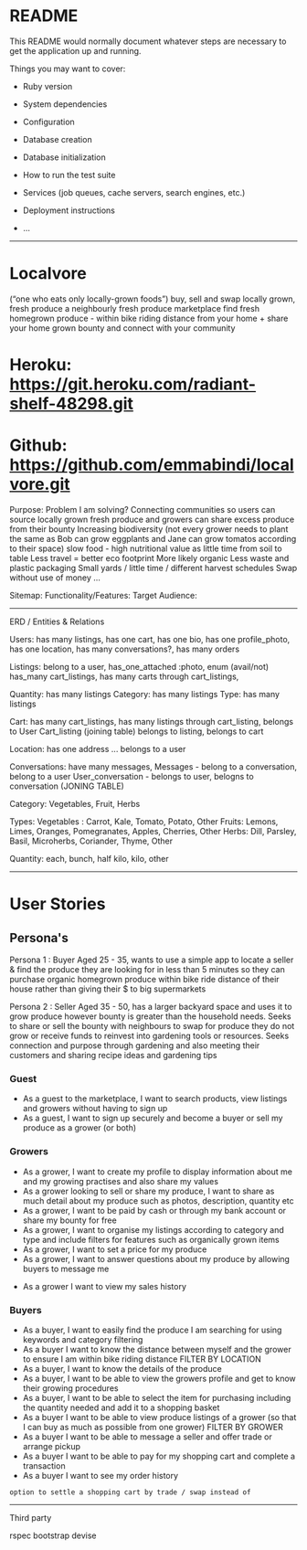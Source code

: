 # README

This README would normally document whatever steps are necessary to get the
application up and running.

Things you may want to cover:

* Ruby version

* System dependencies

* Configuration

* Database creation

* Database initialization

* How to run the test suite

* Services (job queues, cache servers, search engines, etc.)

* Deployment instructions

* ...


--- 
# Localvore
(“one who eats only locally-grown foods”) 
buy, sell and swap locally grown, fresh produce 
a neighbourly fresh produce marketplace 
find fresh homegrown produce - within bike riding distance from your home + share your home grown bounty and connect with your community 

# Heroku: https://git.heroku.com/radiant-shelf-48298.git

# Github: https://github.com/emmabindi/localvore.git


Purpose: Problem I am solving? 
Connecting communities so users can source locally grown fresh produce and growers can share excess produce from their bounty 
Increasing biodiversity (not every grower needs to plant the same as Bob can grow eggplants and Jane can grow tomatos according to their space)
slow food - high nutritional value as little time from soil to table 
Less travel = better eco footprint
More likely organic
Less waste and plastic packaging 
Small yards / little time / different harvest schedules 
Swap without use of money … 

Sitemap:
Functionality/Features:
Target Audience: 

--- 
ERD / Entities & Relations


Users: has many listings, has one cart, has one bio, has one profile_photo, has one location, has many conversations?, has many orders 

Listings: belong to a user, has_one_attached :photo, enum (avail/not) has_many cart_listings, has many carts through cart_listings, 
<!-- price / description / keywords / cat / type / qty -->

Quantity: has many listings
Category: has many listings
Type: has many listings

Cart: has many cart_listings, has many listings through cart_listing, belongs to User
Cart_listing (joining table) belongs to listing, belongs to cart

Location: has one address ...  belongs to a user 

Conversations: have many messages, 
Messages - belong to a conversation, belong to a user 
User_conversation - belongs to user, belogns to conversation (JONING TABLE)

<!-- Order: belongs to user, 
OrdersListing join table?  -->


Category: Vegetables, Fruit, Herbs 

Types: 
  Vegetables : Carrot, Kale, Tomato, Potato, Other
  Fruits: Lemons, Limes, Oranges, Pomegranates, Apples, Cherries, Other
  Herbs: Dill, Parsley, Basil, Microherbs, Coriander, Thyme, Other

Quantity: each, bunch, half kilo, kilo, other

--- 
# User Stories

## Persona's

Persona 1 : Buyer 
Aged 25 - 35, wants to use a simple app to locate a seller & find the produce they are looking for in less than 5 minutes so they can purchase organic homegrown produce within bike ride distance of their house rather than giving their $ to big supermarkets 

Persona 2 : Seller 
Aged 35 - 50, has a larger backyard space and uses it to grow produce however bounty is greater than the household needs. Seeks to share or sell the bounty with neighbours to swap for produce they do not grow or receive funds to reinvest into gardening tools or resources. Seeks connection and purpose through gardening and also meeting their customers and sharing recipe ideas and gardening tips


### Guest
- As a guest to the marketplace, I want to search products, view listings and growers without having to sign up 
- As a guest, I want to sign up securely and become a buyer or sell my produce as a grower (or both) 

### Growers 
- As a grower, I want to create my profile to display information about me and my growing practises and also share my values 
- As a grower looking to sell or share my produce, I want to share as much detail about my produce such as photos, description, quantity etc 
- As a grower, I want to be paid by cash or through my bank account or share my bounty for free 
- As a grower, I want to organise my listings according to category and type and include filters for features such as organically grown items 
- As a grower, I want to set a price for my produce 
- As a grower, I want to answer questions about my produce by allowing buyers to message me 
<!-- - As a grower I want to be able to re-use listings and toggle if the item is available or not available depending on harvest days  -->
- As a grower I want to view my sales history 

### Buyers 
- As a buyer, I want to easily find the produce I am searching for using keywords and category filtering
- As a buyer I want to know the distance between myself and the grower to ensure I am within bike riding distance  FILTER BY LOCATION 
- As a buyer, I want to know the details of the produce 
- As a buyer, I want to be able to view the growers profile and get to know their growing procedures 
- As a buyer, I want to be able to select the item for purchasing including the quantity needed and add it to a shopping basket
- As a buyer I want to be able to view produce listings of a grower (so that I can buy as much as possible from one grower) FILTER BY GROWER
- As a buyer I want to be able to message a seller and offer trade or arrange pickup 
- As a buyer I want to be able to pay for my shopping cart and complete a transaction 
- As a buyer I want to see my order history 


```fix
option to settle a shopping cart by trade / swap instead of 
```
--- 


Third party 

rspec
bootstrap 
devise